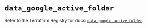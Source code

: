 # `data_google_active_folder`

Refer to the Terraform Registry for docs: [`data_google_active_folder`](https://registry.terraform.io/providers/hashicorp/google-beta/6.12.0/docs/data-sources/google_active_folder).
